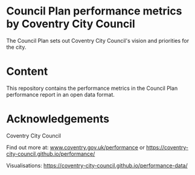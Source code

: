 # Council Plan performance metrics by Coventry City Council

The Council Plan sets out Coventry City Council's vision and priorities for the city.

# Content

This repository contains the performance metrics in the Council Plan performance report in an open data format.

# Acknowledgements

Coventry City Council

Find out more at: www.coventry.gov.uk/performance or https://coventry-city-council.github.io/performance/

Visualisations: https://coventry-city-council.github.io/performance-data/
